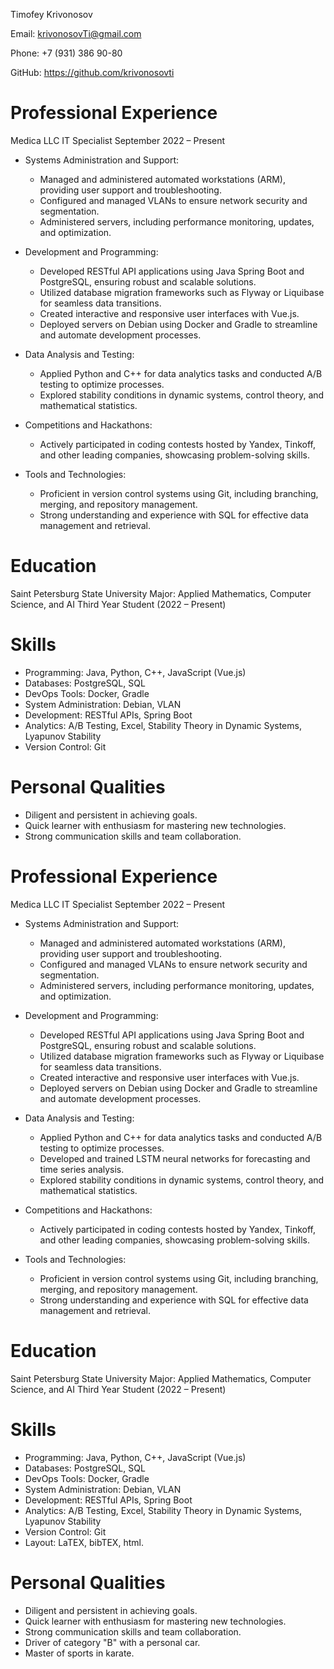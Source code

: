 Timofey Krivonosov

Email: krivonosovTi@gmail.com

Phone: +7 (931) 386 90-80

GitHub: https://github.com/krivonosovti


Professional Experience
=======================

Medica LLC
IT Specialist
September 2022 – Present

- Systems Administration and Support:
  - Managed and administered automated workstations (ARM), providing user support and troubleshooting.
  - Configured and managed VLANs to ensure network security and segmentation.
  - Administered servers, including performance monitoring, updates, and optimization.

- Development and Programming:
  - Developed RESTful API applications using Java Spring Boot and PostgreSQL, ensuring robust and scalable solutions.
  - Utilized database migration frameworks such as Flyway or Liquibase for seamless data transitions.
  - Created interactive and responsive user interfaces with Vue.js.
  - Deployed servers on Debian using Docker and Gradle to streamline and automate development processes.

- Data Analysis and Testing:
  - Applied Python and C++ for data analytics tasks and conducted A/B testing to optimize processes.
  - Explored stability conditions in dynamic systems, control theory, and mathematical statistics.

- Competitions and Hackathons:
  - Actively participated in coding contests hosted by Yandex, Tinkoff, and other leading companies, showcasing problem-solving skills.

- Tools and Technologies:
  - Proficient in version control systems using Git, including branching, merging, and repository management.
  - Strong understanding and experience with SQL for effective data management and retrieval.


Education
=========

Saint Petersburg State University
Major: Applied Mathematics, Computer Science, and AI
Third Year Student (2022 – Present)


Skills
=======

- Programming: Java, Python, C++, JavaScript (Vue.js)
- Databases: PostgreSQL, SQL
- DevOps Tools: Docker, Gradle
- System Administration: Debian, VLAN
- Development: RESTful APIs, Spring Boot
- Analytics: A/B Testing, Excel, Stability Theory in Dynamic Systems, Lyapunov Stability
- Version Control: Git


Personal Qualities
==================

- Diligent and persistent in achieving goals.
- Quick learner with enthusiasm for mastering new technologies.
- Strong communication skills and team collaboration.


Professional Experience
=======================

Medica LLC
IT Specialist
September 2022 – Present

- Systems Administration and Support:
  - Managed and administered automated workstations (ARM), providing user support and troubleshooting.
  - Configured and managed VLANs to ensure network security and segmentation.
  - Administered servers, including performance monitoring, updates, and optimization.

- Development and Programming:
  - Developed RESTful API applications using Java Spring Boot and PostgreSQL, ensuring robust and scalable solutions.
  - Utilized database migration frameworks such as Flyway or Liquibase for seamless data transitions.
  - Created interactive and responsive user interfaces with Vue.js.
  - Deployed servers on Debian using Docker and Gradle to streamline and automate development processes.

- Data Analysis and Testing:
  - Applied Python and C++ for data analytics tasks and conducted A/B testing to optimize processes.
  - Developed and trained LSTM neural networks for forecasting and time series analysis.
  - Explored stability conditions in dynamic systems, control theory, and mathematical statistics.

- Competitions and Hackathons:
  - Actively participated in coding contests hosted by Yandex, Tinkoff, and other leading companies, showcasing problem-solving skills.

- Tools and Technologies:
  - Proficient in version control systems using Git, including branching, merging, and repository management.
  - Strong understanding and experience with SQL for effective data management and retrieval.


Education
=========

Saint Petersburg State University
Major: Applied Mathematics, Computer Science, and AI
Third Year Student (2022 – Present)


Skills
======

- Programming: Java, Python, C++, JavaScript (Vue.js)
- Databases: PostgreSQL, SQL
- DevOps Tools: Docker, Gradle
- System Administration: Debian, VLAN
- Development: RESTful APIs, Spring Boot
- Analytics: A/B Testing, Excel, Stability Theory in Dynamic Systems, Lyapunov Stability
- Version Control: Git
- Layout: LaTEX, bibTEX, html.

Personal Qualities
==================

- Diligent and persistent in achieving goals.
- Quick learner with enthusiasm for mastering new technologies.
- Strong communication skills and team collaboration.
- Driver of category "B" with a personal car.
- Master of sports in karate.
